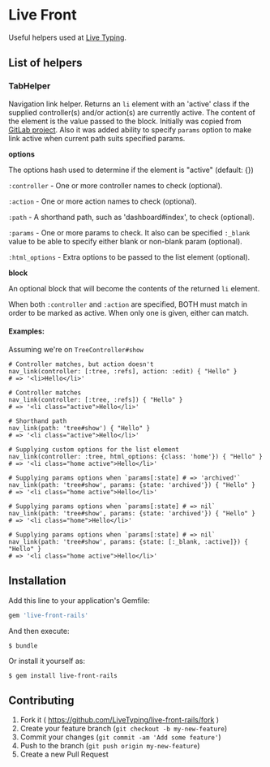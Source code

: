 # Live Front

Useful helpers used at [Live Typing](http://ltst.ru).

## List of helpers

### TabHelper

Navigation link helper. Returns an `li` element with an 'active' class if the supplied
controller(s) and/or action(s) are currently active. The content of the
element is the value passed to the block. Initially was copied from
[GitLab project](https://gitlab.com/gitlab-org/gitlab-ce). Also it was added ability to specify
`params` option to make link active when current path suits specified params.

**options**

The options hash used to determine if the element is "active" (default: {})

`:controller`   - One or more controller names to check (optional).

`:action`       - One or more action names to check (optional).

`:path`         - A shorthand path, such as 'dashboard#index', to check (optional).

`:params`       - One or more params to check. It also can be specified `:_blank` value to be able to specify either blank or non-blank param (optional).

`:html_options` - Extra options to be passed to the list element (optional).

**block**

An optional block that will become the contents of the returned `li` element.

When both `:controller` and `:action` are specified, BOTH must match in order
to be marked as active. When only one is given, either can match.

#### Examples:

Assuming we're on `TreeController#show`

```
# Controller matches, but action doesn't
nav_link(controller: [:tree, :refs], action: :edit) { "Hello" }
# => '<li>Hello</li>'
```

```
# Controller matches
nav_link(controller: [:tree, :refs]) { "Hello" }
# => '<li class="active">Hello</li>'
```

```
# Shorthand path
nav_link(path: 'tree#show') { "Hello" }
# => '<li class="active">Hello</li>'
```

```
# Supplying custom options for the list element
nav_link(controller: :tree, html_options: {class: 'home'}) { "Hello" }
# => '<li class="home active">Hello</li>'
```

```
# Supplying params options when `params[:state] # => 'archived'`
nav_link(path: 'tree#show', params: {state: 'archived'}) { "Hello" }
# => '<li class="home active">Hello</li>'
```

```
# Supplying params options when `params[:state] # => nil`
nav_link(path: 'tree#show', params: {state: 'archived'}) { "Hello" }
# => '<li class="home">Hello</li>'
```

```
# Supplying params options when `params[:state] # => nil`
nav_link(path: 'tree#show', params: {state: [:_blank, :active]}) { "Hello" }
# => '<li class="home active">Hello</li>'
```

## Installation

Add this line to your application's Gemfile:

```ruby
gem 'live-front-rails'
```

And then execute:

    $ bundle

Or install it yourself as:

    $ gem install live-front-rails

## Contributing

1. Fork it ( https://github.com/LiveTyping/live-front-rails/fork )
2. Create your feature branch (`git checkout -b my-new-feature`)
3. Commit your changes (`git commit -am 'Add some feature'`)
4. Push to the branch (`git push origin my-new-feature`)
5. Create a new Pull Request
